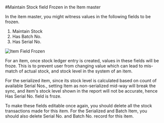 <!-- add-breadcrumbs -->
#Maintain Stock field Frozen in the Item master

In the item master, you might witness values in the following fields to be frozen.

1. Maintain Stock
1. Has Batch No.
1. Has Serial No.

<img alt="Item Field Frozen" class="screenshot" src="{{docs_base_url}}/assets/img/articles/maintain-stock-1.png">

For an item, once stock ledger entry is created, values in these fields will be froze. This is to prevent user from changing value which can lead to mis-match of actual stock, and stock level in the system of an item.

For the serialized item, since its stock level is calculated based on count of available Serial Nos., setting Item as non-serialized mid-way will break the sync, and item's stock level shown in the report will not be accurate, hence Has Serial No. field is froze.

To make these fields editable once again, you should delete all the stock transactions made for this item. For the Serialized and Batch Item, you should also delete Serial No. and Batch No. record for this item.

<!-- markdown -->